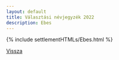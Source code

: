 ```yaml
---
layout: default
title: Választási névjegyzék 2022
description: Ebes
---
```


{% include settlementHTMLs/Ebes.html %}

[Vissza](./)